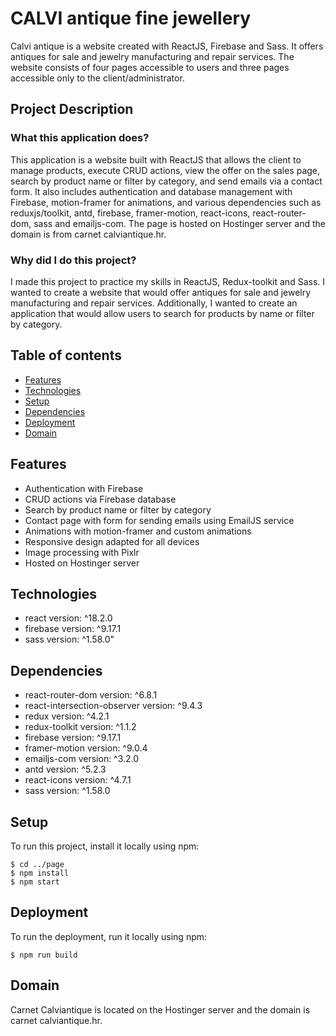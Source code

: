 # CALVI antique fine jewellery

Calvi antique is a website created with ReactJS, Firebase and Sass. It offers antiques for sale and jewelry manufacturing and repair services. The website consists of four pages accessible to users and three pages accessible only to the client/administrator.

## Project Description

### What this application does?

This application is a website built with ReactJS that allows the client to manage products, execute CRUD actions, view the offer on the sales page, search by product name or filter by category, and send emails via a contact form. It also includes authentication and database management with Firebase, motion-framer for animations, and various dependencies such as reduxjs/toolkit, antd, firebase, framer-motion, react-icons, react-router-dom, sass and emailjs-com. The page is hosted on Hostinger server and the domain is from carnet calviantique.hr.

### Why did I do this project?

I made this project to practice my skills in ReactJS, Redux-toolkit and Sass. I wanted to create a website that would offer antiques for sale and jewelry manufacturing and repair services. Additionally, I wanted to create an application that would allow users to search for products by name or filter by category.

## Table of contents

- [Features](#features)
- [Technologies](#technologies)
- [Setup](#setup)
- [Dependencies](#dependencies)
- [Deployment](#deployment)
- [Domain](#domain)

## Features

- Authentication with Firebase
- CRUD actions via Firebase database
- Search by product name or filter by category
- Contact page with form for sending emails using EmailJS service
- Animations with motion-framer and custom animations
- Responsive design adapted for all devices
- Image processing with Pixlr
- Hosted on Hostinger server

## Technologies

- react version: ^18.2.0
- firebase version: ^9.17.1
- sass version: ^1.58.0"

## Dependencies

- react-router-dom version: ^6.8.1
- react-intersection-observer version: ^9.4.3
- redux version: ^4.2.1
- redux-toolkit version: ^1.1.2
- firebase version: ^9.17.1
- framer-motion version: ^9.0.4
- emailjs-com version: ^3.2.0
- antd version: ^5.2.3
- react-icons version: ^4.7.1
- sass version: ^1.58.0

## Setup

To run this project, install it locally using npm:

```
$ cd ../page
$ npm install
$ npm start
```

## Deployment

To run the deployment, run it locally using npm:

```
$ npm run build
```

## Domain

Carnet Calviantique is located on the Hostinger server and the domain is carnet calviantique.hr.
